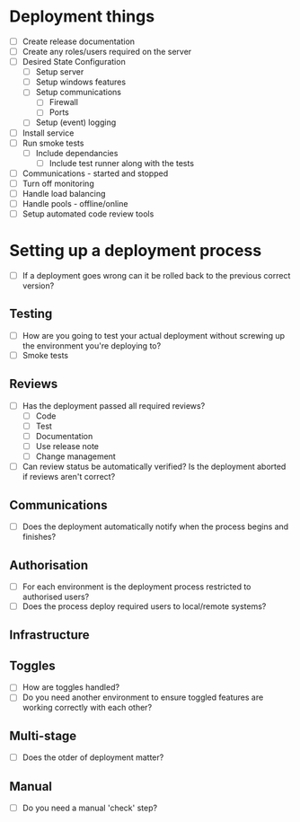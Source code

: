 # Deployment things

* [ ] Create release documentation
* [ ] Create any roles/users required on the server
* [ ] Desired State Configuration
	* [ ] Setup server
	* [ ] Setup windows features
	* [ ] Setup communications
		* [ ] Firewall
		* [ ] Ports
	* [ ] Setup (event) logging
* [ ] Install service 
* [ ] Run smoke tests
	* [ ] Include dependancies
		* [ ] Include test runner along with the tests
* [ ] Communications - started and stopped
* [ ] Turn off monitoring
* [ ] Handle load balancing
* [ ] Handle pools - offline/online
* [ ] Setup automated code review tools
 
# Setting up a deployment process

* [ ] If a deployment goes wrong can it be rolled back to the previous correct version?

## Testing

* [ ] How are you going to test your actual deployment without screwing up the environment you're deploying to?
* [ ] Smoke tests

## Reviews

* [ ] Has the deployment passed all required reviews?
	* [ ] Code
	* [ ] Test 
	* [ ] Documentation
	* [ ] Use release note
	* [ ] Change management
* [ ] Can review status be automatically verified?
      Is the deployment aborted if reviews aren't correct?
	
## Communications

* [ ] Does the deployment automatically notify when the process begins and finishes?

## Authorisation

* [ ] For each environment is the deployment process restricted to authorised users?
* [ ] Does the process deploy required users to local/remote systems?

## Infrastructure

## Toggles

* [ ] How are toggles handled?
* [ ] Do you need another environment to ensure toggled features are working correctly with each other?

## Multi-stage

* [ ] Does the otder of deployment matter?

## Manual

* [ ] Do you need a manual 'check' step?